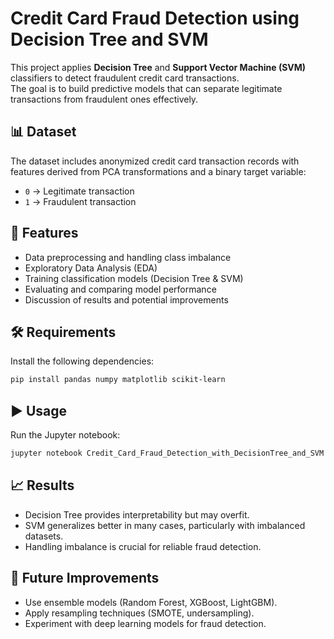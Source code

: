 # Credit Card Fraud Detection using Decision Tree and SVM

This project applies **Decision Tree** and **Support Vector Machine (SVM)** classifiers to detect fraudulent credit card transactions.  
The goal is to build predictive models that can separate legitimate transactions from fraudulent ones effectively.

## 📊 Dataset
The dataset includes anonymized credit card transaction records with features derived from PCA transformations and a binary target variable:
- `0` → Legitimate transaction
- `1` → Fraudulent transaction

## 🚀 Features
- Data preprocessing and handling class imbalance
- Exploratory Data Analysis (EDA)
- Training classification models (Decision Tree & SVM)
- Evaluating and comparing model performance
- Discussion of results and potential improvements

## 🛠️ Requirements
Install the following dependencies:

```bash
pip install pandas numpy matplotlib scikit-learn
```

## ▶️ Usage
Run the Jupyter notebook:

```bash
jupyter notebook Credit_Card_Fraud_Detection_with_DecisionTree_and_SVM.ipynb
```

## 📈 Results
- Decision Tree provides interpretability but may overfit.  
- SVM generalizes better in many cases, particularly with imbalanced datasets.  
- Handling imbalance is crucial for reliable fraud detection.

## 🔮 Future Improvements
- Use ensemble models (Random Forest, XGBoost, LightGBM).  
- Apply resampling techniques (SMOTE, undersampling).  
- Experiment with deep learning models for fraud detection.
